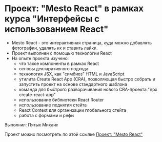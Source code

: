 # Проект: "Mesto React" в рамках курса "Интерфейсы с использованием React"

- Mesto React - это интерактивная страница, куда можно добавлять фотографии,
  удалять их и ставить лайки.
- Проект выполнен с помощью технологии React
- На опыте проекта изучено:
  - что такое компоненты в рамках React
  - основы декларативного подхода
  - технология JSX, как "симбиоз" HTML и JavaScript
  - утилита Create React App (CRA), позволяющая быстро собрать и запустить проект
    на основе стандартного шаблона
  - команда для быстрого разворачивания нового CRA-проекта "npx create-react-app"
  - использование библиотеки React Router
  - использование поднятия стейта
  - React Context для организации глобального стейта
  - работа с формами и рефы

Выполнил: Пятых Михаил

Проект можно посмотреть по этой ссылке
[Проект: "Mesto React"](https://mikhailpyatykh.github.io/mesto-react/)
